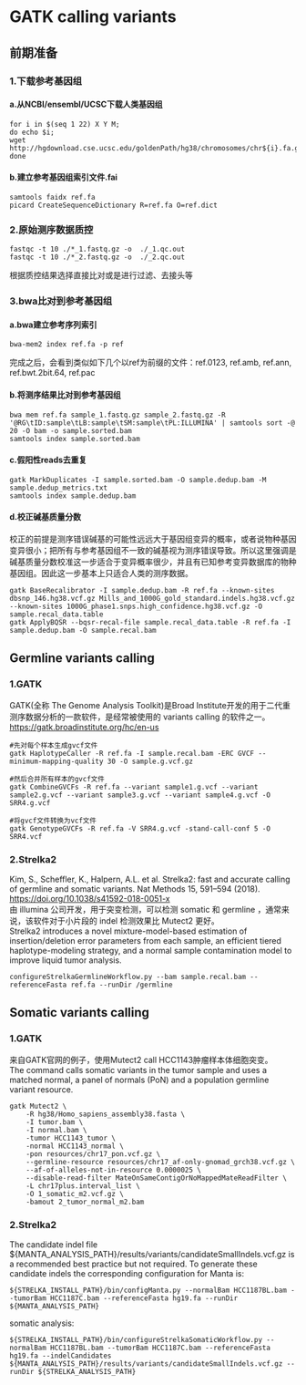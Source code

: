 # GATK calling variants
## 前期准备
### 1.下载参考基因组
#### a.从NCBI/ensembl/UCSC下载人类基因组  
```
for i in $(seq 1 22) X Y M;  
do echo $i;  
wget http://hgdownload.cse.ucsc.edu/goldenPath/hg38/chromosomes/chr${i}.fa.gz;  
done
```
#### b.建立参考基因组索引文件.fai
```
samtools faidx ref.fa
picard CreateSequenceDictionary R=ref.fa O=ref.dict
```
### 2.原始测序数据质控
```
fastqc -t 10 ./*_1.fastq.gz -o  ./_1.qc.out
fastqc -t 10 ./*_2.fastq.gz -o  ./_2.qc.out
```
根据质控结果选择直接比对或是进行过滤、去接头等
### 3.bwa比对到参考基因组
#### a.bwa建立参考序列索引
```
bwa-mem2 index ref.fa -p ref
```
完成之后，会看到类似如下几个以ref为前缀的文件：ref.0123, ref.amb, ref.ann, ref.bwt.2bit.64, ref.pac
#### b.将测序结果比对到参考基因组
```
bwa mem ref.fa sample_1.fastq.gz sample_2.fastq.gz -R '@RG\tID:sample\tLB:sample\tSM:sample\tPL:ILLUMINA' | samtools sort -@ 20 -O bam -o sample.sorted.bam
samtools index sample.sorted.bam
```
#### c.假阳性reads去重复
```
gatk MarkDuplicates -I sample.sorted.bam -O sample.dedup.bam -M sample.dedup_metrics.txt
samtools index sample.dedup.bam
```
#### d.校正碱基质量分数
校正的前提是测序错误碱基的可能性远远大于基因组变异的概率，或者说物种基因变异很小；把所有与参考基因组不一致的碱基视为测序错误导致。所以这里强调是碱基质量分数校准这一步适合于变异概率很少，并且有已知参考变异数据库的物种基因组。因此这一步基本上只适合人类的测序数据。
```
gatk BaseRecalibrator -I sample.dedup.bam -R ref.fa --known-sites dbsnp_146.hg38.vcf.gz Mills_and_1000G_gold_standard.indels.hg38.vcf.gz 
--known-sites 1000G_phase1.snps.high_confidence.hg38.vcf.gz -O sample.recal_data.table
gatk ApplyBQSR --bqsr-recal-file sample.recal_data.table -R ref.fa -I sample.dedup.bam -O sample.recal.bam
```
## Germline variants calling
### 1.GATK
GATK(全称 The Genome Analysis Toolkit)是Broad Institute开发的用于二代重测序数据分析的一款软件，是经常被使用的 variants calling 的软件之一。<br>
https://gatk.broadinstitute.org/hc/en-us
```
#先对每个样本生成gvcf文件
gatk HaplotypeCaller -R ref.fa -I sample.recal.bam -ERC GVCF --minimum-mapping-quality 30 -O sample.g.vcf.gz

#然后合并所有样本的gvcf文件
gatk CombineGVCFs -R ref.fa --variant sample1.g.vcf --variant sample2.g.vcf --variant sample3.g.vcf --variant sample4.g.vcf -O SRR4.g.vcf

#将gvcf文件转换为vcf文件
gatk GenotypeGVCFs -R ref.fa -V SRR4.g.vcf -stand-call-conf 5 -O SRR4.vcf
```
### 2.Strelka2
Kim, S., Scheffler, K., Halpern, A.L. et al. Strelka2: fast and accurate calling of germline and somatic variants. Nat Methods 15, 591–594 (2018). https://doi.org/10.1038/s41592-018-0051-x <br>
由 illumina 公司开发，用于突变检测，可以检测 somatic 和 germline ，通常来说，该软件对于小片段的 indel 检测效果比 Mutect2 更好。<br>
Strelka2 introduces a novel mixture-model-based estimation of insertion/deletion error parameters from each sample, an efficient tiered haplotype-modeling strategy, and a normal sample contamination model to improve liquid tumor analysis.
```
configureStrelkaGermlineWorkflow.py --bam sample.recal.bam --referenceFasta ref.fa --runDir /germline
```
## Somatic variants calling
### 1.GATK
来自GATK官网的例子，使用Mutect2 call HCC1143肿瘤样本体细胞突变。<br>
The command calls somatic variants in the tumor sample and uses a matched normal, a panel of normals (PoN) and a population germline variant resource.
```
gatk Mutect2 \
    -R hg38/Homo_sapiens_assembly38.fasta \
    -I tumor.bam \
    -I normal.bam \
    -tumor HCC1143_tumor \
    -normal HCC1143_normal \
    -pon resources/chr17_pon.vcf.gz \
    --germline-resource resources/chr17_af-only-gnomad_grch38.vcf.gz \
    --af-of-alleles-not-in-resource 0.0000025 \
    --disable-read-filter MateOnSameContigOrNoMappedMateReadFilter \
    -L chr17plus.interval_list \
    -O 1_somatic_m2.vcf.gz \
    -bamout 2_tumor_normal_m2.bam
 ```
### 2.Strelka2
The candidate indel file ${MANTA_ANALYSIS_PATH}/results/variants/candidateSmallIndels.vcf.gz is a recommended best practice but not required. To generate these candidate indels the corresponding configuration for Manta is:
```
${STRELKA_INSTALL_PATH}/bin/configManta.py --normalBam HCC1187BL.bam --tumorBam HCC1187C.bam --referenceFasta hg19.fa --runDir ${MANTA_ANALYSIS_PATH}
```
somatic analysis:
```
${STRELKA_INSTALL_PATH}/bin/configureStrelkaSomaticWorkflow.py --normalBam HCC1187BL.bam --tumorBam HCC1187C.bam --referenceFasta hg19.fa --indelCandidates ${MANTA_ANALYSIS_PATH}/results/variants/candidateSmallIndels.vcf.gz --runDir ${STRELKA_ANALYSIS_PATH}
```
